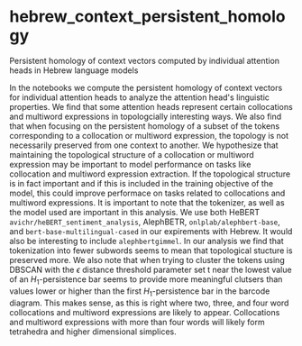 # hebrew_context_persistent_homology
Persistent homology of context vectors computed by individual attention heads in Hebrew language models

In the notebooks we compute the persistent homology of context vectors for individual attention heads to analyze the attention head's linguistic properties. We find that some attention heads represent certain collocations and multiword expressions in topologcially interesting ways. We also find that when focusing on the persistent homology of a subset of the tokens corresponding to a collocation or multiword expression, the topology is not necessarily preserved from one context to another. We hypothesize that maintaining the topological structure of a collocation or multiword expression may be important to model performance on tasks like collocation and multiword expression extraction. If the topological structure is in fact important and if this is included in the training objective of the model, this could improve performace on tasks related to collocations and multiword expressions. It is important to note that the tokenizer, as well as the model used are important in this analysis. We use both HeBERT `avichr/heBERT_sentiment_analysis`, AlephBETR, `onlplab/alephbert-base`, and `bert-base-multilingual-cased` in our expirements with Hebrew. It would also be interesting to include `alephbertgimmel`. In our analysis we find that tokenization into fewer subwords seems to mean that topological stucture is preserved more. We also note that when trying to cluster the tokens using DBSCAN with the $\epsilon$ distance threshold parameter set t near the lowest value of an $H_1$-persistence bar seems to provide more meaningful clutsers than values lower or higher than the first $H_1$-persistence bar in the barcode diagram. This makes sense, as this is right where two, three, and four word collocations and multiword expressions are likely to appear. Collocations and multiword expressions with more than four words will likely form tetrahedra and higher dimensional simplices. 
